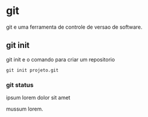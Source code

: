 # git

git e uma ferramenta de controle de versao de software.


## git init

git init e o comando para criar um repositorio

```
git init projeto.git
```


### git status

ipsum lorem dolor sit amet

mussum lorem.
